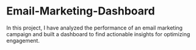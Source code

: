 # Email-Marketing-Dashboard
In this project, I have analyzed the performance of an email marketing campaign and built a dashboard to find actionable insights for optimizing engagement.
